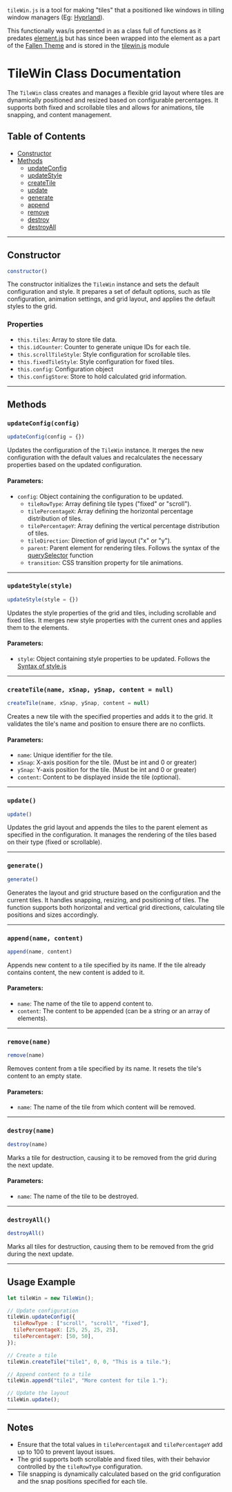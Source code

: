 `tileWin.js` is a tool for making "tiles" that a positioned like windows in tilling window managers (Eg: [Hyprland](https://hyprland.org/)).

This functionally was/is presented in as a class full of functions as it predates [element.js](element.js.md) but has since been wrapped into the element as a part of the [Fallen Theme](fallen/Fallen%20Summary.md) and is stored in the  [tilewin.js](fallen/tilewin.js.md) module

# TileWin Class Documentation

The `TileWin` class creates and manages a flexible grid layout where tiles are dynamically positioned and resized based on configurable percentages. It supports both fixed and scrollable tiles and allows for animations, tile snapping, and content management.

## Table of Contents

- [Constructor](#constructor)
- [Methods](#methods)
    - [updateConfig](#updateconfig)
    - [updateStyle](#updatestyle)
    - [createTile](#createtile)
    - [update](#update)
    - [generate](#generate)
    - [append](#append)
    - [remove](#remove)
    - [destroy](#destroy)
    - [destroyAll](#destroyall)

---

## Constructor

```js
constructor()
```

The constructor initializes the `TileWin` instance and sets the default configuration and style. It prepares a set of default options, such as tile configuration, animation settings, and grid layout, and applies the default styles to the grid.

### Properties

- `this.tiles`: Array to store tile data.
- `this.idCounter`: Counter to generate unique IDs for each tile.
- `this.scrollTileStyle`: Style configuration for scrollable tiles.
- `this.fixedTileStyle`: Style configuration for fixed tiles.
- `this.config`: Configuration object
- `this.configStore`: Store to hold calculated grid information.

---

## Methods

### `updateConfig(config)`

```js
updateConfig(config = {})
```

Updates the configuration of the `TileWin` instance. It merges the new configuration with the default values and recalculates the necessary properties based on the updated configuration.

#### Parameters:

- `config`: Object containing the configuration to be updated.
	- `tileRowType`: Array defining tile types ("fixed" or "scroll").
    - `tilePercentageX`: Array defining the horizontal percentage distribution of tiles.
    - `tilePercentageY`: Array defining the vertical percentage distribution of tiles.
    - `tileDirection`: Direction of grid layout ("x" or "y").
    - `parent`: Parent element for rendering tiles. Follows the syntax of the [querySelector](https://developer.mozilla.org/en-US/docs/Web/API/Document/querySelector) function
    - `transition`: CSS transition property for tile animations.

---

### `updateStyle(style)`

```js
updateStyle(style = {})
```

Updates the style properties of the grid and tiles, including scrollable and fixed tiles. It merges new style properties with the current ones and applies them to the elements.

#### Parameters:

- `style`: Object containing style properties to be updated. Follows the [Syntax of style.js](support/style.js.md#Syntax)

---

### `createTile(name, xSnap, ySnap, content = null)`

```js
createTile(name, xSnap, ySnap, content = null)
```

Creates a new tile with the specified properties and adds it to the grid. It validates the tile's name and position to ensure there are no conflicts.

#### Parameters:

- `name`: Unique identifier for the tile.
- `xSnap`: X-axis position for the tile. (Must be int and 0 or greater)
- `ySnap`: Y-axis position for the tile. (Must be int and 0 or greater)
- `content`: Content to be displayed inside the tile (optional).

---

### `update()`

```js
update()
```

Updates the grid layout and appends the tiles to the parent element as specified in the configuration. It manages the rendering of the tiles based on their type (fixed or scrollable).

---

### `generate()`

```js
generate()
```

Generates the layout and grid structure based on the configuration and the current tiles. It handles snapping, resizing, and positioning of tiles. The function supports both horizontal and vertical grid directions, calculating tile positions and sizes accordingly.

---

### `append(name, content)`

```js
append(name, content)
```

Appends new content to a tile specified by its name. If the tile already contains content, the new content is added to it.

#### Parameters:

- `name`: The name of the tile to append content to.
- `content`: The content to be appended (can be a string or an array of elements).

---

### `remove(name)`

```js
remove(name)
```

Removes content from a tile specified by its name. It resets the tile's content to an empty state.

#### Parameters:

- `name`: The name of the tile from which content will be removed.

---

### `destroy(name)`

```js
destroy(name)
```

Marks a tile for destruction, causing it to be removed from the grid during the next update.

#### Parameters:

- `name`: The name of the tile to be destroyed.

---

### `destroyAll()`

```js
destroyAll()
```

Marks all tiles for destruction, causing them to be removed from the grid during the next update.

---

## Usage Example

```js
let tileWin = new TileWin();

// Update configuration
tileWin.updateConfig({
  tileRowType : ["scroll", "scroll", "fixed"],
  tilePercentageX: [25, 25, 25, 25],
  tilePercentageY: [50, 50],
});

// Create a tile
tileWin.createTile("tile1", 0, 0, "This is a tile.");

// Append content to a tile
tileWin.append("tile1", "More content for tile 1.");

// Update the layout
tileWin.update();
```

---

## Notes

- Ensure that the total values in `tilePercentageX` and `tilePercentageY` add up to 100 to prevent layout issues.
- The grid supports both scrollable and fixed tiles, with their behavior controlled by the `tileRowType` configuration.
- Tile snapping is dynamically calculated based on the grid configuration and the snap positions specified for each tile.